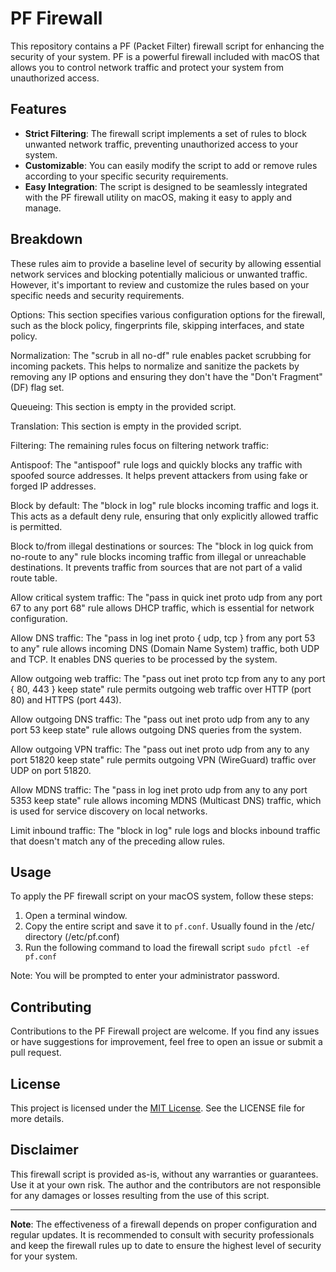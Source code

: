 # PF Firewall

This repository contains a PF (Packet Filter) firewall script for enhancing the security of your system. PF is a powerful firewall included with macOS that allows you to control network traffic and protect your system from unauthorized access.

## Features

- **Strict Filtering**: The firewall script implements a set of rules to block unwanted network traffic, preventing unauthorized access to your system.
- **Customizable**: You can easily modify the script to add or remove rules according to your specific security requirements.
- **Easy Integration**: The script is designed to be seamlessly integrated with the PF firewall utility on macOS, making it easy to apply and manage.

## Breakdown

These rules aim to provide a baseline level of security by allowing essential network services and blocking potentially malicious or unwanted traffic. However, it's important to review and customize the rules based on your specific needs and security requirements.

Options: This section specifies various configuration options for the firewall, such as the block policy, fingerprints file, skipping interfaces, and state policy.

Normalization: The "scrub in all no-df" rule enables packet scrubbing for incoming packets. This helps to normalize and sanitize the packets by removing any IP options and ensuring they don't have the "Don't Fragment" (DF) flag set.

Queueing: This section is empty in the provided script.

Translation: This section is empty in the provided script.

Filtering: The remaining rules focus on filtering network traffic:

Antispoof: The "antispoof" rule logs and quickly blocks any traffic with spoofed source addresses. It helps prevent attackers from using fake or forged IP addresses.

Block by default: The "block in log" rule blocks incoming traffic and logs it. This acts as a default deny rule, ensuring that only explicitly allowed traffic is permitted.

Block to/from illegal destinations or sources: The "block in log quick from no-route to any" rule blocks incoming traffic from illegal or unreachable destinations. It prevents traffic from sources that are not part of a valid route table.

Allow critical system traffic: The "pass in quick inet proto udp from any port 67 to any port 68" rule allows DHCP traffic, which is essential for network configuration.

Allow DNS traffic: The "pass in log inet proto { udp, tcp } from any port 53 to any" rule allows incoming DNS (Domain Name System) traffic, both UDP and TCP. It enables DNS queries to be processed by the system.

Allow outgoing web traffic: The "pass out inet proto tcp from any to any port { 80, 443 } keep state" rule permits outgoing web traffic over HTTP (port 80) and HTTPS (port 443).

Allow outgoing DNS traffic: The "pass out inet proto udp from any to any port 53 keep state" rule allows outgoing DNS queries from the system.

Allow outgoing VPN traffic: The "pass out inet proto udp from any to any port 51820 keep state" rule permits outgoing VPN (WireGuard) traffic over UDP on port 51820.

Allow MDNS traffic: The "pass in log inet proto udp from any to any port 5353 keep state" rule allows incoming MDNS (Multicast DNS) traffic, which is used for service discovery on local networks.

Limit inbound traffic: The "block in log" rule logs and blocks inbound traffic that doesn't match any of the preceding allow rules.


## Usage

To apply the PF firewall script on your macOS system, follow these steps:

1. Open a terminal window.
2. Copy the entire script and save it to `pf.conf`. Usually found in the /etc/ directory (/etc/pf.conf)
3. Run the following command to load the firewall script `sudo pfctl -ef pf.conf`

Note: You will be prompted to enter your administrator password.

## Contributing

Contributions to the PF Firewall project are welcome. If you find any issues or have suggestions for improvement, feel free to open an issue or submit a pull request.

## License

This project is licensed under the [MIT License](LICENSE). See the LICENSE file for more details.

## Disclaimer

This firewall script is provided as-is, without any warranties or guarantees. Use it at your own risk. The author and the contributors are not responsible for any damages or losses resulting from the use of this script.

---
**Note**: The effectiveness of a firewall depends on proper configuration and regular updates. It is recommended to consult with security professionals and keep the firewall rules up to date to ensure the highest level of security for your system.

